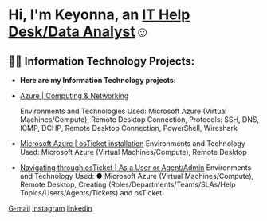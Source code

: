<h1>Hi, I'm Keyonna, an <a href="https://www.linkedin.com/in/keyonna-hicks-ba663113b/">IT Help Desk/Data Analyst</a>☺</h1>

<h2>👨‍💻 Information Technology Projects:</h2>

- <b>Here are my Information Technology projects:</b>
- [Azure | Computing & Networking](https://kiitokeystudios.com/informationtech/)
  
    Environments and Technologies Used:
   Microsoft Azure (Virtual Machines/Compute), Remote Desktop Connection, Protocols: SSH, DNS, ICMP, DCHP, Remote Desktop Connection, PowerShell, Wireshark


- [Microsoft Azure | osTicket installation](https://kiitokeystudios.com/informationtech/)
Environments and Technology Used: Microsoft Azure (Virtual Machines/Compute), Remote Desktop


- [Navigating through osTicket | As a User or Agent/Admin](https://kiitokeystudios.com/informationtech/)
Environments and Technology Used:
    ● Microsoft Azure (Virtual Machines/Compute), Remote Desktop, Creating (Roles/Departments/Teams/SLAs/Help Topics/Users/Agents/Tickets) and osTicket
 
[G-mail](kiitokeyonna@gmail.com)                [instagram](https://www.instagram.com/kiikiitag/)                  [linkedin](https://www.linkedin.com/in/keyonna-hicks-ba663113b/)
  
